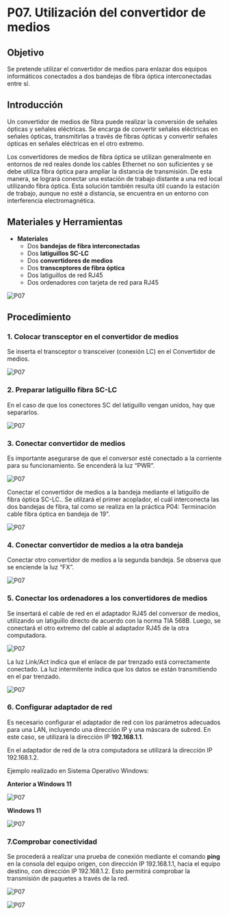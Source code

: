 # P07. Utilización del convertidor de medios

## Objetivo

Se pretende utilizar el convertidor de medios para enlazar dos equipos informáticos conectados a dos bandejas de fibra óptica interconectadas entre sí.

## Introducción

Un convertidor de medios de fibra puede realizar la conversión de señales ópticas y señales eléctricas. Se encarga de convertir señales eléctricas en señales ópticas, transmitirlas a través de fibras ópticas y convertir señales ópticas en señales eléctricas en el otro extremo.

Los convertidores de medios de fibra óptica se utilizan generalmente en entornos de red reales donde los cables Ethernet no son suficientes y se debe utiliza fibra óptica para ampliar la distancia de transmisión. De esta manera, se logrará conectar una estación de trabajo distante a una red local utilizando fibra óptica. Esta solución también resulta útil cuando la estación de trabajo, aunque no esté a distancia, se encuentra en un entorno con interferencia electromagnética.

## Materiales y Herramientas

* **Materiales**
    * Dos **bandejas de fibra interconectadas**
    * Dos **latiguillos SC-LC**
    * Dos **convertidores de medios**
    * Dos **transceptores de fibra óptica**
    * Dos latiguillos de red RJ45
    * Dos ordenadores con tarjeta de red para RJ45

![P07](img/0.png)

## Procedimiento

### 1. Colocar transceptor en el convertidor de medios

Se inserta el transceptor o transceiver (conexión LC) en el Convertidor de medios.

![P07](img/1.png)

### 2. Preparar latiguillo fibra SC-LC

En el caso de que los conectores SC del latiguillo vengan unidos, hay que separarlos.

![P07](img/2.png)

### 3. Conectar convertidor de medios

Es importante asegurarse de que el conversor esté conectado a la corriente para su funcionamiento. Se encenderá la luz “PWR”.

![P07](img/3a.png)

Conectar el convertidor de medios a la bandeja mediante el latiguillo de fibra óptica SC-LC.. Se utilzará el primer acoplador, el cuál interconecta las dos bandejas de fibra, tal como se realiza en la práctica P04: Terminación cable fibra óptica en bandeja de 19".

![P07](img/3b.png)

### 4. Conectar convertidor de medios a la otra bandeja

Conectar otro convertidor de medios a la segunda bandeja. Se observa que se enciende la luz “FX”.
 
![P07](img/4.png)

### 5. Conectar los ordenadores a los convertidores de medios

Se insertará el cable de red en el adaptador RJ45 del conversor de medios, utilizando un latiguillo directo de acuerdo con la norma TIA 568B. Luego, se conectará el otro extremo del cable al adaptador RJ45 de la otra computadora.

![P07](img/5a.png)

La luz Link/Act indica que el enlace de par trenzado está correctamente conectado. La luz intermitente indica que los datos se están transmitiendo en el par trenzado.

![P07](img/5b.png)

### 6. Configurar adaptador de red

Es necesario configurar el adaptador de red con los parámetros adecuados para una LAN, incluyendo una dirección IP y una máscara de subred. En este caso, se utilizará la dirección IP **192.168.1.1**.

En el adaptador de red de la otra computadora se utilizará la dirección IP 192.168.1.2.

Ejemplo realizado en Sistema Operativo Windows:

**Anterior a Windows 11**

![P07](img/6a.png)

**Windows 11**

![P07](img/6b.png)

### 7.Comprobar conectividad

Se procederá a realizar una prueba de conexión mediante el comando **ping** en la consola del equipo origen, con dirección IP 192.168.1.1, hacia el equipo destino, con dirección IP 192.168.1.2. Esto permitirá comprobar la transmisión de paquetes a través de la red.

![P07](img/7a.png)

![P07](img/7b.png)